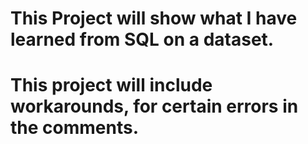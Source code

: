 # This Project will show what I have learned from SQL on a dataset. 
# This project will include workarounds, for certain errors in the comments. 
